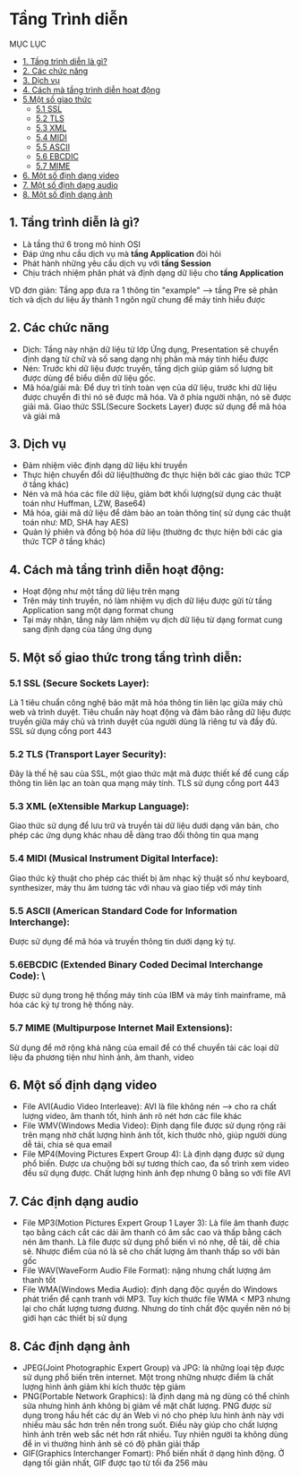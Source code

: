 # Tầng Trình diễn
MỤC LỤC
- [1. Tầng trình diễn là gì?](#1-tầng-trình-diễn-là-gì)
- [2. Các chức năng](#2-các-chức-năng)
- [3. Dịch vụ](#3-dịch-vụ)
- [4. Cách mà tầng trình diễn hoạt động](#4-cách-mà-tầng-trình-diễn-hoạt-động)
- [5.Một số giao thức](#5-một-số-giao-thức-trong-tầng-trình-diễn)
    - [5.1 SSL](#51-ssl-secure-sockets-layer)
    - [5.2 TLS](#52-tls-transport-layer-security)
    - [5.3 XML](#53-xml-extensible-markup-language)
    - [5.4 MIDI](#54-midi-musical-instrument-digital-interface)
    - [5.5 ASCII](#55-ascii-american-standard-code-for-information-interchange)
    - [5.6 EBCDIC ](#56ebcdic-extended-binary-coded-decimal-interchange-code)
    - [5.7 MIME](#57-mime-multipurpose-internet-mail-extensions)
- [6. Một số định dạng video](#6-một-số-định-dạng-video)
- [7. Một số định dạng audio](#7-các-định-dạng-audio)
- [8. Một số định dạng ảnh](#8-các-định-dạng-ảnh)
## 1. Tầng trình diễn là gì?
- Là tầng thứ 6 trong mô hình OSI
- Đáp ứng nhu cầu dịch vụ mà **tầng Application** đòi hỏi
- Phát hành những yêu cầu dịch vụ với **tầng Session**
- Chịu trách nhiệm phân phát và định dạng dữ liệu cho **tầng Application**

VD đơn giản: Tầng app đưa ra 1 thông tin "example" --> tầng Pre sẽ phân tích và dịch dư liệu ấy thành 1 ngôn ngữ chung để máy tính hiểu được

## 2. Các chức năng
- Dịch: Tầng này nhận dữ liệu từ lớp Ứng dụng, Presentation sẽ chuyển định dạng từ chữ và số sang dạng nhị phân mà máy tính hiểu được
- Nén: Trước khi dữ liệu được truyền, tầng dịch giúp giảm số lượng bit được dùng để biểu diễn dữ liệu gốc. 
- Mã hóa/giải mã: Để duy trì tính toàn vẹn của dữ liệu, trước khi dữ liệu được chuyển đi thì nó sẽ được mã hóa. Và ở phía người nhận, nó sẽ được giải mã. Giao thức SSL(Secure Sockets Layer) được sử dụng để mã hóa và giải mã

## 3. Dịch vụ
- Đảm nhiệm viêc định dạng dữ liệu khi truyền 
- Thực hiện chuyển đổi dữ liệu(thường đc thực hiện bởi các giao thức TCP ở tầng khác)
- Nén và mã hóa các file dữ liệu, giảm bớt khối lượng(sử dụng các thuật toán như Huffman, LZW, Base64)
- Mã hóa, giải mã dữ liệu để dảm bảo an toàn thông tin( sử dụng các thuật toán như: MD, SHA hay AES)
- Quản lý phiên và đồng bộ hóa dữ liệu (thường đc thực hiện bởi các gia thức TCP ở tầng khác)

## 4. Cách mà tầng trình diễn hoạt động:
- Hoạt động như một tầng dữ liệu trên mạng
- Trên máy tính truyền, nó làm nhiệm vụ dịch dữ liệu được gửi từ tầng Application sang một dạng format chung
- Tại máy nhận, tầng này làm nhiệm vụ dịch dữ liệu từ dạng format cung sang định dạng của tầng ứng dụng

## 5. Một số giao thức trong tầng trình diễn:
### 5.1 SSL (Secure Sockets Layer): 
Là 1 tiêu chuẩn công nghệ bảo mật mã hóa thông tin liên lạc giữa máy chủ web và trình duyệt. Tiêu chuẩn này hoạt động và đảm bảo rằng dữ liệu được truyền giữa máy chủ và trình duyệt của người dùng là riêng tư và đầy đủ. SSL sử dụng cổng port 443
### 5.2 TLS (Transport Layer Security): 
Đây là thế hệ sau của SSL, một giao thức mật mã được thiết kế để cung cấp thông tin liên lạc an toàn qua mạng máy tính. TLS sử dụng cổng port 443
### 5.3 XML (eXtensible Markup Language):
Giao thức sử dụng để lưu trữ và truyền tải dữ liệu dưới dạng văn bản, cho phép các ứng dụng khác nhau dễ dàng trao đổi thông tin qua mạng
### 5.4 MIDI (Musical Instrument Digital Interface): 
Giao thức kỹ thuật cho phép các thiết bị âm nhạc kỹ thuật số như keyboard, synthesizer, máy thu âm tương tác với nhau và giao tiếp với máy tính
### 5.5 ASCII (American Standard Code for Information Interchange):
Được sử dụng để mã hóa và truyền thông tin dưới dạng ký tự.
### 5.6EBCDIC (Extended Binary Coded Decimal Interchange Code): \
Được sử dụng trong hệ thống máy tính của IBM và máy tính mainframe, mã hóa các ký tự trong hệ thống này.
### 5.7 MIME (Multipurpose Internet Mail Extensions): 
Sử dụng để mở rộng khả năng của email để có thể chuyển tải các loại dữ liệu đa phương tiện như hình ảnh, âm thanh, video
## 6. Một số định dạng video 
- File AVI(Audio Video Interleave): AVI là file không nén --> cho ra chất lượng video, âm thanh tốt, hình ảnh rõ nét hơn các file khác
- File WMV(Windows Media Video): Định dạng file được sử dụng rộng rãi trên mạng nhờ chất lượng hình ảnh tốt, kích thước nhỏ, giúp người dùng dễ tải, chia sẻ qua email
- File MP4(Moving Pictures Expert Group 4): Là định dạng được sử dụng phổ biến. Được ưa chuộng bởi sự tương thích cao, đa số trình xem video đều sử dụng được. Chất lượng hình ảnh đẹp nhưng 0 bằng so với file AVI

## 7. Các định dạng audio
- File MP3(Motion Pictures Expert Group 1 Layer 3): Là file âm thanh được tạo bằng cách cắt các dải âm thanh có âm sắc cao và thấp bằng cách nén âm thanh. Là file được sử dụng phổ biến vì nó nhẹ, dễ tải, dễ chia sẻ. Nhược điểm của nó là sẽ cho chất lượng âm thanh thấp so với bản gốc
- File WAV(WaveForm Audio File Format): nặng nhưng chất lượng âm thanh tốt
- File WMA(Windows Media Audio): định dạng độc quyền do Windows phát triển để cạnh tranh với MP3. Tuy kích thước file WMA < MP3 nhưng lại cho chất lượng tương đương. Nhưng do tính chất độc quyền nên nó bị giới hạn các thiết bị sử dụng

## 8. Các định dạng ảnh
- JPEG(Joint Photographic Expert Group) và JPG: là những loại tệp được sử dụng phổ biến trên internet. Một trong những nhược điểm là chất lượng hình ảnh giảm khi kích thước tệp giảm
- PNG(Portable Network Graphics): là định dạng mà ng dùng có thể chỉnh sửa nhưng hình ảnh không bị giảm về mặt chất lượng. PNG được sử dụng trong hầu hết các dự án Web vì nó cho phép lưu hình ảnh này với nhiều màu sắc hơn trên nền trong suốt. Điều này giúp cho chất lượng hình ảnh trên web sắc nét hơn rất nhiều. Tuy nhiên người ta không dùng để in vì thường hình ảnh sẽ có độ phân giải thấp
- GIF(Graphics Interchanger Fomart): Phổ biến nhất ở dạng hình động. Ở dạng tối giản nhất, GIF được tạo từ tối đa 256 màu 

